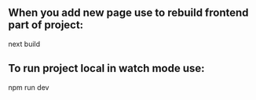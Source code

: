 ## When you add new page use to rebuild frontend part of project:
next build 
## To run project local in watch mode use:
npm run dev

